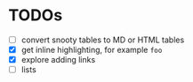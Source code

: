 # TODOs

- [ ] convert snooty tables to MD or HTML tables
- [x] get inline highlighting, for example `foo`
- [x] explore adding links
- [ ] lists
